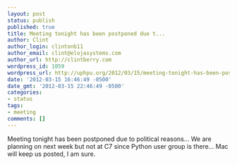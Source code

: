 ```yaml
---
layout: post
status: publish
published: true
title: Meeting tonight has been postponed due t...
author: Clint
author_login: clintonb11
author_email: clint@elojasystems.com
author_url: http://clintberry.com
wordpress_id: 1059
wordpress_url: http://uphpu.org/2012/03/15/meeting-tonight-has-been-postponed-due-t/
date: '2012-03-15 16:46:49 -0500'
date_gmt: '2012-03-15 22:46:49 -0500'
categories:
- status
tags:
- meeting
comments: []
---
```

<p>Meeting tonight has been postponed due to political reasons... We are planning on next week but not at C7 since Python user group is there... Mac will keep us posted, I am sure.</p>
